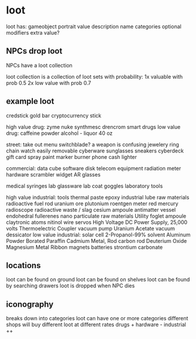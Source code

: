 # loot

loot has:
    gameobject
    portrait
    value
    description
    name
    categories
    optional modifiers
        extra value?

## NPCs drop loot

NPCs have a loot collection

loot collection is a collection of loot sets with probability:
    1x valuable with prob 0.5
    2x low value with prob 0.7

## example loot 

credstick
gold bar
cryptocurrency stick

high value drug:
    zyme
    nuke
    synthmesc
    drencrom
    smart drugs
low value drug:
    caffeine powder
    alcohol - liquor
    40 oz

street:
    take out menu
    switchblade? a weapon is confusing
    jewelery
        ring
        chain
        watch
    easily removable cyberware
    sunglasses
    sneakers
    cyberdeck
    gift card
    spray paint
    marker
    burner phone
    cash
    lighter
    

commercial:
    data cube
    software disk
    telecom equipment
    radiation meter
    hardware scrambler
    widget
    AR glasses

medical
    syringes
    lab glassware
    lab coat
    goggles
    laboratory tools

high value industrial:
    tools
    thermal paste
    epoxy
    industrial lube
    raw materials
    radioactive fuel rod
    uranium ore
    plutonium
    roentgen meter
    red mercury
    radioscope
    radioactive waste / slag
    cesium ampoule
    antimatter vessel
    endohedral fullerenes
    nano particulate raw materials
    Utility foglet ampoule
    claytronic atoms
    nitinol wire
    servos
    High Voltage DC Power Supply, 25,000 volts
    Thermoelectric Coupler
    vacuum pump
    Uranium Acetate
    vacuum dessicator
low value industrial:
    solar cell
    2-Propanol-99%
    solvent
    Aluminum Powder
    Borated Paraffin
    Cadmium Metal, Rod
    carbon rod
    Deuterium Oxide
    Magnesium Metal Ribbon
    magnets
    batteries
    strontium carbonate

## locations 

loot can be found on ground
loot can be found on shelves
loot can be found by searching drawers
loot is dropped when NPC dies

## iconography

breaks down into categories
    loot can have one or more categories
different shops will buy different loot at different rates
    drugs +
    hardware -
    industrial ++